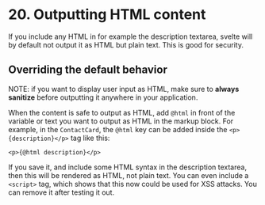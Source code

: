 # 20. Outputting HTML content

If you include any HTML in for example the description textarea, svelte will by default not output it as HTML but plain text.
This is good for security.

## Overriding the default behavior

NOTE: if you want to display user input as HTML, make sure to **always sanitize** before outputting it anywhere in your application.

When the content is safe to output as HTML, add `@html` in front of the variable or text you want to output as HTML in the markup block.
For example, in the `ContactCard`, the `@html` key can be added inside the `<p>{description}</p>` tag like this:

```svelte
<p>{@html description}</p>
```

If you save it, and include some HTML syntax in the description textarea, then this will be rendered as HTML, not plain text.
You can even include a `<script>` tag, which shows that this now could be used for XSS attacks.
You can remove it after testing it out.
